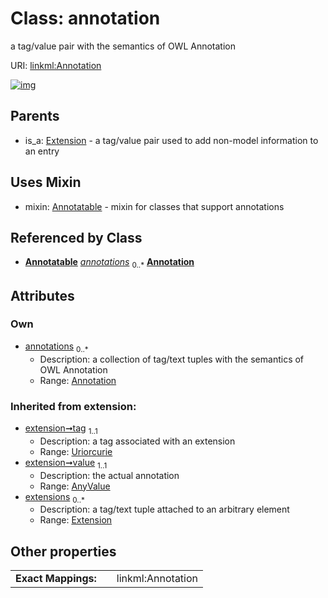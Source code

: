
# Class: annotation

a tag/value pair with the semantics of OWL Annotation

URI: [linkml:Annotation](https://w3id.org/linkml/Annotation)


[![img](https://yuml.me/diagram/nofunky;dir:TB/class/[Extension],[Annotation]<annotations%200..*-++[Annotation&#124;tag(pk)(i):uriorcurie],[Annotation]uses%20-.->[Annotatable],[Extension]^-[Annotation],[Annotatable],[AnyValue])](https://yuml.me/diagram/nofunky;dir:TB/class/[Extension],[Annotation]<annotations%200..*-++[Annotation&#124;tag(pk)(i):uriorcurie],[Annotation]uses%20-.->[Annotatable],[Extension]^-[Annotation],[Annotatable],[AnyValue])

## Parents

 *  is_a: [Extension](Extension.md) - a tag/value pair used to add non-model information to an entry

## Uses Mixin

 *  mixin: [Annotatable](Annotatable.md) - mixin for classes that support annotations

## Referenced by Class

 *  **[Annotatable](Annotatable.md)** *[annotations](annotations.md)*  <sub>0..\*</sub>  **[Annotation](Annotation.md)**

## Attributes


### Own

 * [annotations](annotations.md)  <sub>0..\*</sub>
     * Description: a collection of tag/text tuples with the semantics of OWL Annotation
     * Range: [Annotation](Annotation.md)

### Inherited from extension:

 * [extension➞tag](extension_tag.md)  <sub>1..1</sub>
     * Description: a tag associated with an extension
     * Range: [Uriorcurie](types/Uriorcurie.md)
 * [extension➞value](extension_value.md)  <sub>1..1</sub>
     * Description: the actual annotation
     * Range: [AnyValue](AnyValue.md)
 * [extensions](extensions.md)  <sub>0..\*</sub>
     * Description: a tag/text tuple attached to an arbitrary element
     * Range: [Extension](Extension.md)

## Other properties

|  |  |  |
| --- | --- | --- |
| **Exact Mappings:** | | linkml:Annotation |